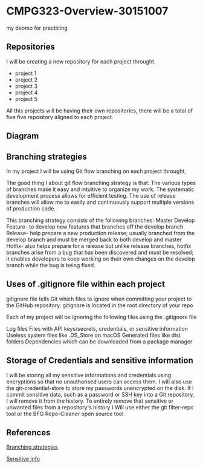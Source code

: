 # CMPG323-Overview-30151007
my deomo for practicing

## Repositories

I will be creating a new repository for each project throught.

* project 1
* project 2
* project 3
* project 4
* project 5


All this projects will be having their own repositories, there will be a total of five five repository aligned to each project.

## Diagram



## Branching strategies
In my project I will be using Git flow branching on each project throught,

The good thing I about git flow branching strategy is that:
The various types of branches make it easy and intuitive to organize my work.
The systematic development process allows for efficient testing.
The use of release branches will allow me to easily and continuously support multiple versions of production code.

This branching strategy consists of the following branches:
Master 
Develop
Feature- to develop new features that branches off the develop branch 
Release- help prepare a new production release; usually branched from the develop branch and must be merged back to both develop and master
Hotfix- also helps prepare for a release but unlike release branches, hotfix branches arise from a bug that has been discovered and must be resolved; it enables developers to keep working on their own changes on the develop branch while the bug is being fixed.

## Uses of .gitignore file within each project

gitignore file tells Git which files to ignore when committing your project to the GitHub repository. gitignore is located in the root directory of your repo

Each of my project will  be ignoring the  following files using the  .gitignore file

Log files
Files with API keys/secrets, credentials, or sensitive information
Useless system files like .DS_Store on macOS
Generated files like dist folders
Dependencies which can be downloaded from a package manager

## Storage of Credentials and sensitive information
 I will be storing all my sensitive informations and credentials using encryptions so that no unauthorised users can access them.
 I will also use the  git-credential-store to store my passwords unencrypted on the disk.
 If I commit sensitive data, such as a password or SSH key into a Git repository, I will  remove it from the history. To entirely remove  that sensitive  or unwanted files from a repository's history I Will use either the git filter-repo tool or the BFG Repo-Cleaner open source tool.
 
 ## References
 [Branching strategies](https://www.flagship.io/git-branching-strategies/)
 
 [Sensitive info](https://docs.github.com/en/actions/security-guides/encrypted-secrets)




